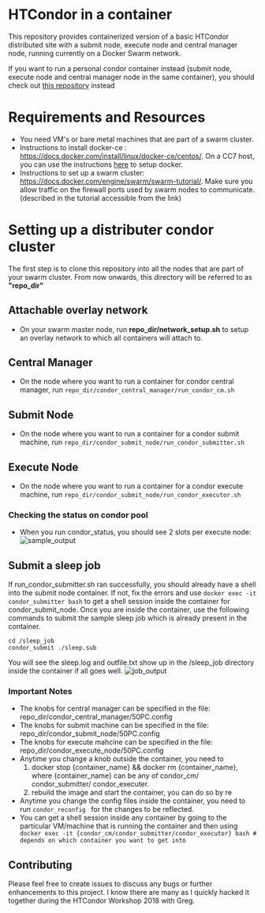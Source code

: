 # HTCondor in a container
This repository provides containerized version of a basic HTCondor distributed site with a submit node, execute node and central manager node, running currently on a Docker Swarm network.

If you want to run a personal condor container instead (submit node, execute node and central manager node in the same container), you should check out [this repository](https://github.com/maany/personal_condor_docker) instead 

# Requirements and Resources
- You need VM's or bare metal machines that are part of a swarm cluster.
- Instructions to install docker-ce : https://docs.docker.com/install/linux/docker-ce/centos/. On a CC7 host, you can use the instructions [here](https://github.com/WLCG-Lightweight-Sites/wlcg_lightweight_site_ce_cream/blob/master/yaim/README.md) to setup docker.
- Instructions to set up a swarm cluster: https://docs.docker.com/engine/swarm/swarm-tutorial/. Make sure you allow traffic on  the firewall ports used by swarm nodes to communicate. (described in the tutorial accessible from the link)

# Setting up a distributer condor cluster

The first step is to clone this repository into all the nodes that are part of your swarm cluster. From now onwards, this directory will be referred to as **"repo_dir"**

## Attachable overlay network
- On your swarm master node, run **repo_dir/network_setup.sh** to setup an overlay network to which all containers will attach to.

## Central Manager
- On the node where you want to run a container for condor central manager, run 
```repo_dir/condor_central_manager/run_condor_cm.sh```

## Submit Node
- On the node where you want to run a container for a condor submit machine, run 
```repo_dir/condor_submit_node/run_condor_submitter.sh```

## Execute Node 
- On the node where you want to run a container for a condor execute machine, run 
```repo_dir/condor_submit_node/run_condor_executor.sh```

### Checking the status on condor pool
- When you run condor_status, you should see 2 slots per execute node:
![sample_output](https://i.snag.gy/1hq2FA.jpg)

## Submit a sleep job
If run_condor_submitter.sh ran successfully, you should already have a shell into the submit node container. If not, fix the errors and use `docker exec -it condor_submitter bash` to get a shell session inside the container for condor_submit_node. Once you are inside the container, use the following commands to submit the sample sleep job which is already present in the container.
``` 
cd /sleep_job
condor_submit ./sleep.sub 
```
You will see the sleep.log and outfile.txt show up in the /sleep_job directory inside the container if all goes well.
![job_output](https://snag.gy/8HFS3j.jpg)
### Important Notes

- The knobs for central manager can be specified in the file: repo_dir/condor_central_manager/50PC.config
- The knobs for submit machine can be specified in the file: repo_dir/condor_submit_node/50PC.config
- The knobs for execute mahcine can be specified in the file: repo_dir/condor_execute_node/50PC.config
- Anytime you change a knob outside the container, you need to 
  1. docker stop {container_name} && docker rm {container_name}, where {container_name} can be any of condor_cm/ condor_submitter/ condor_executer. 
  1. rebuild the image and start the container, you can do so by re
- Anytime you change the config files inside the container, you need to run ```condor_reconfig ``` for the changes to be reflected.
- You can get a shell session inside any container by going to the particular VM/machine that is running the container and then using 
` docker exec -it {condor_cm/condor_submitter/condor_executor} bash # depends on which container you want to get into`

## Contributing
Please feel free to create issues to discuss any bugs or further enhancements to this project. I know there are many as I quickly hacked it together during the HTCondor Workshop 2018 with Greg.
